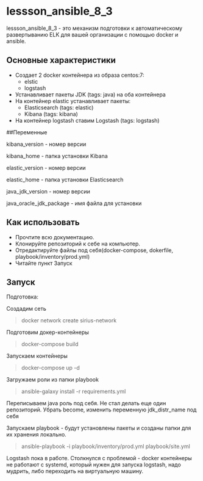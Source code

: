 # lessson_ansible_8_3

lessson_ansible_8_3 - это механизм подготовки к автоматическому развертыванию ELK для вашей организации с помощью docker и ansible.

## Основные характеристики

- Создает 2 docker контейнера из образа centos:7:
  - elstic
  - logstash
- Устанавливает пакеты JDK (tags: java) на оба контейнера
- На контейнер elastic устанавливает пакеты:
  - Elasticsearch (tags: elastic)
  - Kibana (tags: kibana)
- На контейнер logstash ставим Logstash (tags: logstash)  

##Переменные


kibana_version - номер версии

kibana_home - папка установки Kibana

elastic_version - номер версии

elastic_home - папка установки Elasticsearch

java_jdk_version - номер версии

java_oracle_jdk_package - имя файла для установки

## Как использовать
* Прочтите всю документацию.
* Клонируйте репозиторий к себе на компьютер.
* Отредактируйте файлы под себя(docker-compose, dokerfile, playbook/inventory/prod.yml)
* Читайте пункт Запуск

## Запуск
Подготовка:

Создадим сеть
>docker network create sirius-network

Подготовим докер-контейнеры

>docker-compose build

Запускаем контейнеры
>docker-compose up -d

Загружаем роли из папки playbook
>ansible-galaxy install -r requirements.yml

Переписываем java роль под себя. Не стал делать еще один репозиторий. Убрать become, изменить переменную jdk_distr_name под себя

Запускаем playbook - будут установлены пакеты и созданы папки для их хранения локально.
>ansible-playbook -i playbook/inventory/prod.yml playbook/site.yml

Logstash пока в работе. Столкнулся с проблемой - docker контейнеры не работают с systemd, который нужен для запуска logstash, надо мудрить, либо переходить на виртуальную машину.


